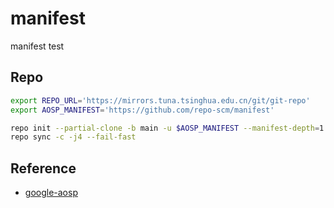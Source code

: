 # manifest

manifest test



## Repo

```bash
export REPO_URL='https://mirrors.tuna.tsinghua.edu.cn/git/git-repo'
export AOSP_MANIFEST='https://github.com/repo-scm/manifest'

repo init --partial-clone -b main -u $AOSP_MANIFEST --manifest-depth=1 -c --depth=1 -b android-15.0.0_r17
repo sync -c -j4 --fail-fast
```



## Reference

- [google-aosp](https://gist.github.com/craftslab/72bf50a05d047edff95dc2e13992c8b8)
